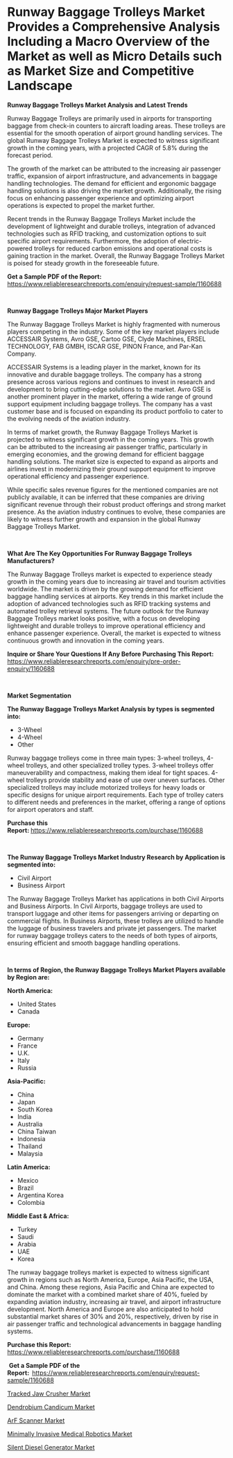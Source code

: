 <p><h1>Runway Baggage Trolleys Market Provides a Comprehensive Analysis Including a Macro Overview of the Market as well as Micro Details such as Market Size and Competitive Landscape</h1></p><p><strong>Runway Baggage Trolleys Market Analysis and Latest Trends</strong></p>
<p><p>Runway Baggage Trolleys are primarily used in airports for transporting baggage from check-in counters to aircraft loading areas. These trolleys are essential for the smooth operation of airport ground handling services. The global Runway Baggage Trolleys Market is expected to witness significant growth in the coming years, with a projected CAGR of 5.8% during the forecast period.</p><p>The growth of the market can be attributed to the increasing air passenger traffic, expansion of airport infrastructure, and advancements in baggage handling technologies. The demand for efficient and ergonomic baggage handling solutions is also driving the market growth. Additionally, the rising focus on enhancing passenger experience and optimizing airport operations is expected to propel the market further.</p><p>Recent trends in the Runway Baggage Trolleys Market include the development of lightweight and durable trolleys, integration of advanced technologies such as RFID tracking, and customization options to suit specific airport requirements. Furthermore, the adoption of electric-powered trolleys for reduced carbon emissions and operational costs is gaining traction in the market. Overall, the Runway Baggage Trolleys Market is poised for steady growth in the foreseeable future.</p></p>
<p><strong>Get a Sample PDF of the Report:&nbsp;</strong> <a href="https://www.reliableresearchreports.com/enquiry/request-sample/1160688">https://www.reliableresearchreports.com/enquiry/request-sample/1160688</a></p>
<p>&nbsp;</p>
<p><strong>Runway Baggage Trolleys Major Market Players</strong></p>
<p><p>The Runway Baggage Trolleys Market is highly fragmented with numerous players competing in the industry. Some of the key market players include ACCESSAIR Systems, Avro GSE, Cartoo GSE, Clyde Machines, ERSEL TECHNOLOGY, FAB GMBH, ISCAR GSE, PINON France, and Par-Kan Company. </p><p>ACCESSAIR Systems is a leading player in the market, known for its innovative and durable baggage trolleys. The company has a strong presence across various regions and continues to invest in research and development to bring cutting-edge solutions to the market. Avro GSE is another prominent player in the market, offering a wide range of ground support equipment including baggage trolleys. The company has a vast customer base and is focused on expanding its product portfolio to cater to the evolving needs of the aviation industry.</p><p>In terms of market growth, the Runway Baggage Trolleys Market is projected to witness significant growth in the coming years. This growth can be attributed to the increasing air passenger traffic, particularly in emerging economies, and the growing demand for efficient baggage handling solutions. The market size is expected to expand as airports and airlines invest in modernizing their ground support equipment to improve operational efficiency and passenger experience.</p><p>While specific sales revenue figures for the mentioned companies are not publicly available, it can be inferred that these companies are driving significant revenue through their robust product offerings and strong market presence. As the aviation industry continues to evolve, these companies are likely to witness further growth and expansion in the global Runway Baggage Trolleys Market.</p></p>
<p>&nbsp;</p>
<p><strong>What Are The Key Opportunities For Runway Baggage Trolleys Manufacturers?</strong></p>
<p><p>The Runway Baggage Trolleys market is expected to experience steady growth in the coming years due to increasing air travel and tourism activities worldwide. The market is driven by the growing demand for efficient baggage handling services at airports. Key trends in this market include the adoption of advanced technologies such as RFID tracking systems and automated trolley retrieval systems. The future outlook for the Runway Baggage Trolleys market looks positive, with a focus on developing lightweight and durable trolleys to improve operational efficiency and enhance passenger experience. Overall, the market is expected to witness continuous growth and innovation in the coming years.</p></p>
<p><strong>Inquire or Share Your Questions If Any Before Purchasing This Report:</strong> <a href="https://www.reliableresearchreports.com/enquiry/pre-order-enquiry/1160688">https://www.reliableresearchreports.com/enquiry/pre-order-enquiry/1160688</a></p>
<p>&nbsp;</p>
<p><strong>Market Segmentation</strong></p>
<p><strong>The Runway Baggage Trolleys Market Analysis by types is segmented into:</strong></p>
<p><ul><li>3-Wheel</li><li>4-Wheel</li><li>Other</li></ul></p>
<p><p>Runway baggage trolleys come in three main types: 3-wheel trolleys, 4-wheel trolleys, and other specialized trolley types. 3-wheel trolleys offer maneuverability and compactness, making them ideal for tight spaces. 4-wheel trolleys provide stability and ease of use over uneven surfaces. Other specialized trolleys may include motorized trolleys for heavy loads or specific designs for unique airport requirements. Each type of trolley caters to different needs and preferences in the market, offering a range of options for airport operators and staff.</p></p>
<p><strong>Purchase this Report:&nbsp;</strong><a href="https://www.reliableresearchreports.com/purchase/1160688">https://www.reliableresearchreports.com/purchase/1160688</a></p>
<p>&nbsp;</p>
<p><strong>The Runway Baggage Trolleys Market Industry Research by Application is segmented into:</strong></p>
<p><ul><li>Civil Airport</li><li>Business Airport</li></ul></p>
<p><p>The Runway Baggage Trolleys Market has applications in both Civil Airports and Business Airports. In Civil Airports, baggage trolleys are used to transport luggage and other items for passengers arriving or departing on commercial flights. In Business Airports, these trolleys are utilized to handle the luggage of business travelers and private jet passengers. The market for runway baggage trolleys caters to the needs of both types of airports, ensuring efficient and smooth baggage handling operations.</p></p>
<p>&nbsp;</p>
<p><strong>In terms of Region, the Runway Baggage Trolleys Market Players available by Region are:</strong></p>
<p>
    <p> <strong> North America: </strong>
        <ul>
            <li>United States</li>
            <li>Canada</li>
        </ul>
        </p> 
    <p> <strong> Europe: </strong>
        <ul>
            <li>Germany</li>
            <li>France</li>
            <li>U.K.</li>
            <li>Italy</li>
            <li>Russia</li>
        </ul>
        </p> 
    <p> <strong> Asia-Pacific: </strong>
        <ul>
            <li>China</li>
            <li>Japan</li>
            <li>South Korea</li>
            <li>India</li>
            <li>Australia</li>
            <li>China Taiwan</li>
            <li>Indonesia</li>
            <li>Thailand</li>
            <li>Malaysia</li>
        </ul>
        </p> 
    <p> <strong> Latin America: </strong>
        <ul>
            <li>Mexico</li>
            <li>Brazil</li>
            <li>Argentina Korea</li>
            <li>Colombia</li>
        </ul>
        </p> 
    <p> <strong> Middle East & Africa: </strong>
        <ul>
            <li>Turkey</li>
            <li>Saudi</li>
            <li>Arabia</li>
            <li>UAE</li>
            <li>Korea</li>
        </ul>
    </p>
    </p>
<p><p>The runway baggage trolleys market is expected to witness significant growth in regions such as North America, Europe, Asia Pacific, the USA, and China. Among these regions, Asia Pacific and China are expected to dominate the market with a combined market share of 40%, fueled by expanding aviation industry, increasing air travel, and airport infrastructure development. North America and Europe are also anticipated to hold substantial market shares of 30% and 20%, respectively, driven by rise in air passenger traffic and technological advancements in baggage handling systems.</p></p>
<p><strong>Purchase this Report: </strong><a href="https://www.reliableresearchreports.com/purchase/1160688">https://www.reliableresearchreports.com/purchase/1160688</a></p>
<p>&nbsp;<strong>Get a Sample PDF of the Report:&nbsp;&nbsp;</strong><a href="https://www.reliableresearchreports.com/enquiry/request-sample/1160688">https://www.reliableresearchreports.com/enquiry/request-sample/1160688</a></p>
<p><strong></strong></p>
<p><p><a href="https://medium.com/@ralphstone665/tracked-jaw-crusher-market-insight-market-trends-growth-forecasted-from-2024-to-2031-a7f8f396daff">Tracked Jaw Crusher Market</a></p><p><a href="https://github.com/santosh758595/Market-Research-Report-List-3/blob/main/dendrobium-candicum-market.md">Dendrobium Candicum Market</a></p><p><a href="https://medium.com/@ralphstone665/arf-scanner-market-research-report-its-history-and-forecast-2024-to-2031-56e55a400ef4">ArF Scanner Market</a></p><p><a href="https://github.com/rahu1502/Market-Research-Report-List-2/blob/main/minimally-invasive-medical-robotics-market.md">Minimally Invasive Medical Robotics Market</a></p><p><a href="https://medium.com/@ralphstone665/decoding-silent-diesel-generator-market-metrics-market-share-trends-and-growth-patterns-7c8b69bd6d30">Silent Diesel Generator Market</a></p></p>